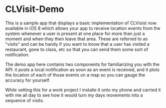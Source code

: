 # CLVisit-Demo

This is a sample app that displays a basic implementation of CLVisist now
available in iOS 8 which allows your app to receive location events from the
system whenever a user is present at one place for more than just a moment and
when they then leave that area.  These are referred to as "visits" and can be
handy if you want to know that a user has visited a restaurant, gone to class,
etc so that you can send them some sort of notification.

The demo app here contains two components for familiarizing you with the API:
it posts a local notification as soon as an event is received, and it plots the
location of each of those events on a map so you can gauge the accuracy for
yourself.

While vetting this for a work project I installe it onto my phone and carried
it with me all day to see how it would turn my days movements into a sequence
of visits.
